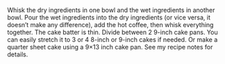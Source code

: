 Whisk the dry ingredients in one bowl and the wet ingredients in another bowl. Pour the wet ingredients into the dry ingredients (or vice versa, it doesn’t make any difference), add the hot coffee, then whisk everything together. The cake batter is thin. Divide between 2 9-inch cake pans. You can easily stretch it to 3 or 4 8-inch or 9-inch cakes if needed. Or make a quarter sheet cake using a 9×13 inch cake pan. See my recipe notes for details.